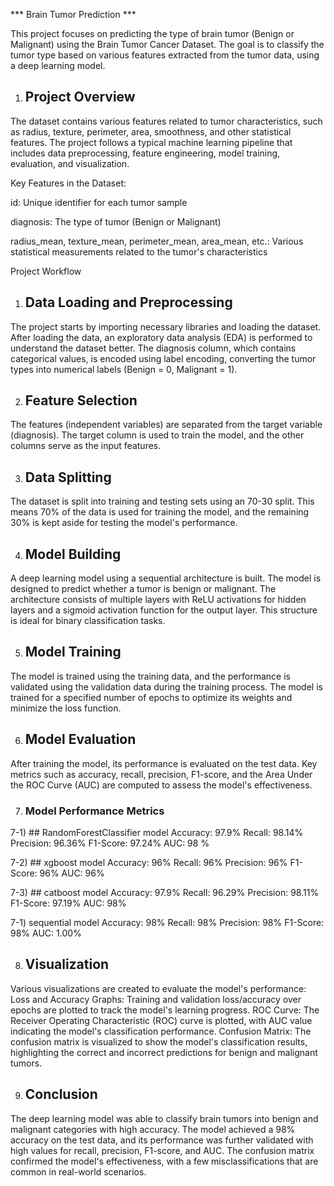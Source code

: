 *** Brain Tumor Prediction ***

This project focuses on predicting the type of brain tumor (Benign or Malignant) using the Brain Tumor Cancer Dataset. The goal is to classify the tumor type based on various features extracted from the tumor data, using a deep learning model.

1) ## Project Overview

The dataset contains various features related to tumor characteristics, such as radius, texture, perimeter, area, smoothness, and other statistical features. The project follows a typical machine learning pipeline that includes data preprocessing, feature engineering, model training, evaluation, and visualization.

Key Features in the Dataset:

id: Unique identifier for each tumor sample

diagnosis: The type of tumor (Benign or Malignant)

radius_mean, texture_mean, perimeter_mean, area_mean, etc.: Various statistical measurements related to the tumor's characteristics

Project Workflow

1. ## Data Loading and Preprocessing

The project starts by importing necessary libraries and loading the dataset. After loading the data, an exploratory data analysis (EDA) is performed to understand the dataset better. The diagnosis column, which contains categorical values, is encoded using label encoding, converting the tumor types into numerical labels (Benign = 0, Malignant = 1).

2. ## Feature Selection

The features (independent variables) are separated from the target variable (diagnosis). The target column is used to train the model, and the other columns serve as the input features.

3. ## Data Splitting

The dataset is split into training and testing sets using an 70-30 split. This means 70% of the data is used for training the model, and the remaining 30% is kept aside for testing the model's performance.

4. ##  Model Building

A deep learning model using a sequential architecture is built. The model is designed to predict whether a tumor is benign or malignant. The architecture consists of multiple layers with ReLU activations for hidden layers and a sigmoid activation function for the output layer. This structure is ideal for binary classification tasks.

5. ##  Model Training

The model is trained using the training data, and the performance is validated using the validation data during the training process. The model is trained for a specified number of epochs to optimize its weights and minimize the loss function.

6. ##  Model Evaluation

After training the model, its performance is evaluated on the test data. Key metrics such as accuracy, recall, precision, F1-score, and the Area Under the ROC Curve (AUC) are computed to assess the model's effectiveness.

7. ###  Model Performance Metrics
7-1) ## RandomForestClassifier model
Accuracy: 97.9%
Recall: 98.14%
Precision: 96.36%
F1-Score: 97.24%
AUC: 98 %

7-2) ## xgboost model
Accuracy: 96%
Recall: 96%
Precision: 96%
F1-Score: 96%
AUC: 96%

7-3) ## catboost model
Accuracy: 97.9%
Recall: 96.29%
Precision: 98.11%
F1-Score: 97.19%
AUC: 98%

7-1) sequential model
Accuracy: 98%
Recall: 98%
Precision: 98%
F1-Score: 98%
AUC: 1.00%

8. ##  Visualization

Various visualizations are created to evaluate the model's performance:
Loss and Accuracy Graphs: Training and validation loss/accuracy over epochs are plotted to track the model's learning progress.
ROC Curve: The Receiver Operating Characteristic (ROC) curve is plotted, with AUC value indicating the model's classification performance.
Confusion Matrix: The confusion matrix is visualized to show the model's classification results, highlighting the correct and incorrect predictions for benign and malignant tumors.



9. ##  Conclusion

The deep learning model was able to classify brain tumors into benign and malignant categories with high accuracy. The model achieved a 98% accuracy on the test data, and its performance was further validated with high values for recall, precision, F1-score, and AUC. The confusion matrix confirmed the model's effectiveness, with a few misclassifications that are common in real-world scenarios.

